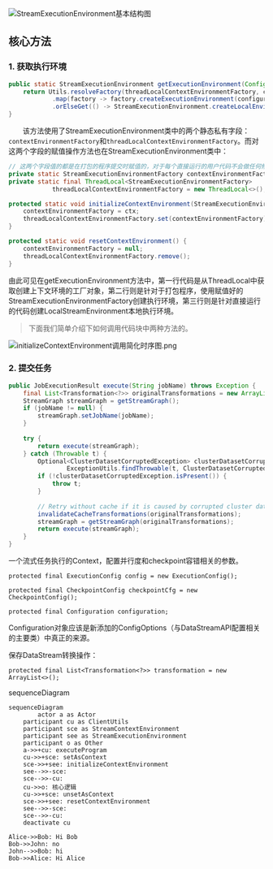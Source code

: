 ![StreamExecutionEnvironment基本结构图](../image/StreamExecutionEnvironment基本结构图.png)

## 核心方法

### 1. 获取执行环境

```java
public static StreamExecutionEnvironment getExecutionEnvironment(Configuration configuration) {
    return Utils.resolveFactory(threadLocalContextEnvironmentFactory, contextEnvironmentFactory)
            .map(factory -> factory.createExecutionEnvironment(configuration))
            .orElseGet(() -> StreamExecutionEnvironment.createLocalEnvironment(configuration));
}
```

&ensp;&ensp;&ensp;&ensp;该方法使用了StreamExecutionEnvironment类中的两个静态私有字段：`contextEnvironmentFactory`和`threadLocalContextEnvironmentFactory`。而对这两个字段的赋值操作方法也在StreamExecutionEnvironment类中：

```java
// 这两个字段值的都是在打包的程序提交时赋值的，对于每个直接运行的用户代码不会做任何修改
private static StreamExecutionEnvironmentFactory contextEnvironmentFactory = null;
private static final ThreadLocal<StreamExecutionEnvironmentFactory>
            threadLocalContextEnvironmentFactory = new ThreadLocal<>();

protected static void initializeContextEnvironment(StreamExecutionEnvironmentFactory ctx) {
    contextEnvironmentFactory = ctx;
    threadLocalContextEnvironmentFactory.set(contextEnvironmentFactory);
}

protected static void resetContextEnvironment() {
    contextEnvironmentFactory = null;
    threadLocalContextEnvironmentFactory.remove();
}
```

由此可见在getExecutionEnvironment方法中，第一行代码是从ThreadLocal中获取创建上下文环境的工厂对象，第二行则是针对于打包程序，使用赋值好的StreamExecutionEnvironmentFactory创建执行环境，第三行则是针对直接运行的代码创建LocalStreamEnvironment本地执行环境。

> 下面我们简单介绍下如何调用代码块中两种方法的。

![initializeContextEnvironment调用简化时序图.png](../image/initializeContextEnvironment调用简化时序图.png)





### 2. 提交任务

```java
public JobExecutionResult execute(String jobName) throws Exception {
    final List<Transformation<?>> originalTransformations = new ArrayList<>(transformations);
    StreamGraph streamGraph = getStreamGraph();
    if (jobName != null) {
        streamGraph.setJobName(jobName);
    }
  
    try {
        return execute(streamGraph);
    } catch (Throwable t) {
        Optional<ClusterDatasetCorruptedException> clusterDatasetCorruptedException =
                ExceptionUtils.findThrowable(t, ClusterDatasetCorruptedException.class);
        if (!clusterDatasetCorruptedException.isPresent()) {
          	throw t;
        }
      
        // Retry without cache if it is caused by corrupted cluster dataset.
        invalidateCacheTransformations(originalTransformations);
        streamGraph = getStreamGraph(originalTransformations);
        return execute(streamGraph);
    }
}
```





一个流式任务执行的Context，配置并行度和checkpoint容错相关的参数。

`protected final ExecutionConfig config = new ExecutionConfig();`

`protected final CheckpointConfig checkpointCfg = new CheckpointConfig();`

`protected final Configuration configuration;`

Configuration对象应该是新添加的ConfigOptions（与DataStreamAPI配置相关的主要类）中真正的来源。







保存DataStream转换操作：

`protected final List<Transformation<?>> transformation = new ArrayList<>();`

sequenceDiagram

```mermaid
sequenceDiagram
		actor a as Actor
    participant cu as ClientUtils
    participant sce as StreamContextEnvironment
    participant see as StreamExecutionEnvironment
    participant o as Other
    a->>+cu: executeProgram
    cu->>+sce: setAsContext
    sce->>+see: initializeContextEnvironment
    see-->>-sce: 
    sce-->>-cu: 
    cu->>o: 核心逻辑
    cu->>+sce: unsetAsContext
    sce->>+see: resetContextEnvironment
    see-->>-sce: 
    sce-->>-cu: 
    deactivate cu
```



```sequence
Alice->>Bob: Hi Bob
Bob->>John: no
John-->>Bob: hi
Bob->>Alice: Hi Alice
```

